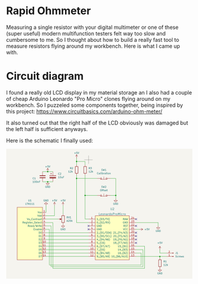 # Rapid Ohmmeter

Measuring a single resistor with your digital multimeter or one of these (super useful) modern multifunction testers felt way too slow and cumbersome to me. So I thought about how to build a really fast tool to measure resistors flying around my workbench. Here is what I came up with.

# Circuit diagram

I found a really old LCD display in my material storage an I also had a couple of cheap Arduino Leonardo "Pro Micro" clones flying around on my workbench. So I puzzeled some components together, being inspired by this project: https://www.circuitbasics.com/arduino-ohm-meter/

It also turned out that the right half of the LCD obviously was damaged but the left half is sufficient anyways.

Here is the schematic I finally used:

<img src="schematic.png" width="600" />
